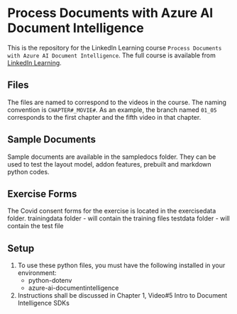 # Process Documents with Azure AI Document Intelligence
This is the repository for the LinkedIn Learning course `Process Documents with Azure AI Document Intelligence`. The full course is available from [LinkedIn Learning][lil-course-url].

## Files
The files are named to correspond to the videos in the course. The naming convention is `CHAPTER#_MOVIE#`. As an example, the branch named `01_05` corresponds to the first chapter and the fifth video in that chapter. 

## Sample Documents
Sample documents are available in the sampledocs folder. They can be used to test the layout model, addon features, prebuilt and markdown python codes.

## Exercise Forms
The Covid consent forms for the exercise is located in the exercisedata folder.
trainingdata folder - will contain the training files
testdata folder - will contain the test file

## Setup
1. To use these python files, you must have the following installed in your environment:
	- python-dotenv
    - azure-ai-documentintelligence
2. Instructions shall be discussed in Chapter 1, Video#5 Intro to Document Intelligence SDKs


[0]: # (Replace these placeholder URLs with actual course URLs)

[lil-course-url]: https://www.linkedin.com/learning/
[lil-thumbnail-url]: http://

